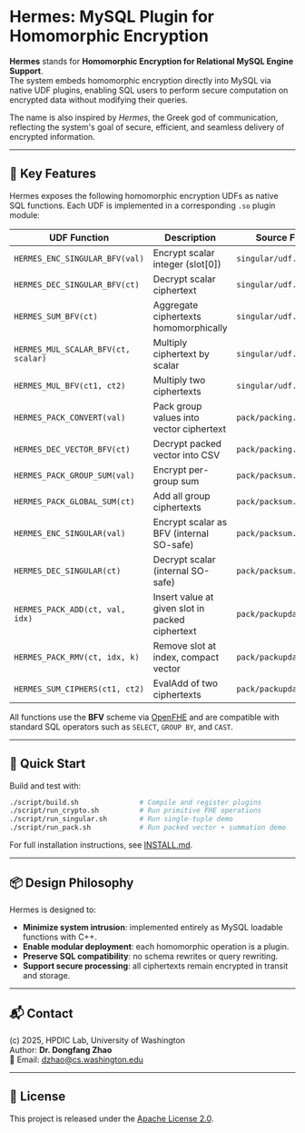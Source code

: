 # Hermes: MySQL Plugin for Homomorphic Encryption

**Hermes** stands for **Homomorphic Encryption for Relational MySQL Engine Support**.  
The system embeds homomorphic encryption directly into MySQL via native UDF plugins, enabling SQL users to perform secure computation on encrypted data without modifying their queries.

The name is also inspired by *Hermes*, the Greek god of communication, reflecting the system's goal of secure, efficient, and seamless delivery of encrypted information.

---

## 🔐 Key Features

Hermes exposes the following homomorphic encryption UDFs as native SQL functions. Each UDF is implemented in a corresponding `.so` plugin module:

| UDF Function | Description | Source File |
|--------------|-------------|-------------|
| `HERMES_ENC_SINGULAR_BFV(val)` | Encrypt scalar integer (slot[0]) | `singular/udf.cpp` |
| `HERMES_DEC_SINGULAR_BFV(ct)` | Decrypt scalar ciphertext | `singular/udf.cpp` |
| `HERMES_SUM_BFV(ct)` | Aggregate ciphertexts homomorphically | `singular/udf.cpp` |
| `HERMES_MUL_SCALAR_BFV(ct, scalar)` | Multiply ciphertext by scalar | `singular/udf.cpp` |
| `HERMES_MUL_BFV(ct1, ct2)` | Multiply two ciphertexts | `singular/udf.cpp` |
| `HERMES_PACK_CONVERT(val)` | Pack group values into vector ciphertext | `pack/packing.cpp` |
| `HERMES_DEC_VECTOR_BFV(ct)` | Decrypt packed vector into CSV | `pack/packing.cpp` |
| `HERMES_PACK_GROUP_SUM(val)` | Encrypt per-group sum | `pack/packsum.cpp` |
| `HERMES_PACK_GLOBAL_SUM(ct)` | Add all group ciphertexts | `pack/packsum.cpp` |
| `HERMES_ENC_SINGULAR(val)` | Encrypt scalar as BFV (internal SO-safe) | `pack/packsum.cpp` |
| `HERMES_DEC_SINGULAR(ct)` | Decrypt scalar (internal SO-safe) | `pack/packsum.cpp` |
| `HERMES_PACK_ADD(ct, val, idx)` | Insert value at given slot in packed ciphertext | `pack/packupdate.cpp` |
| `HERMES_PACK_RMV(ct, idx, k)` | Remove slot at index, compact vector | `pack/packupdate.cpp` |
| `HERMES_SUM_CIPHERS(ct1, ct2)` | EvalAdd of two ciphertexts | `pack/packupdate.cpp` |

All functions use the **BFV** scheme via [OpenFHE](https://github.com/openfheorg/openfhe-development) and are compatible with standard SQL operators such as `SELECT`, `GROUP BY`, and `CAST`.

---

## 🚀 Quick Start

Build and test with:

```bash
./script/build.sh               # Compile and register plugins
./script/run_crypto.sh          # Run primitive FHE operations
./script/run_singular.sh        # Run single-tuple demo
./script/run_pack.sh            # Run packed vector + summation demo
```

For full installation instructions, see [INSTALL.md](./INSTALL.md).

---

## 📦 Design Philosophy

Hermes is designed to:

- **Minimize system intrusion**: implemented entirely as MySQL loadable functions with C++.
- **Enable modular deployment**: each homomorphic operation is a plugin.
- **Preserve SQL compatibility**: no schema rewrites or query rewriting.
- **Support secure processing**: all ciphertexts remain encrypted in transit and storage.

---

## 📬 Contact

(c) 2025, HPDIC Lab, University of Washington  
Author: **Dr. Dongfang Zhao**  
📧 Email: <dzhao@cs.washington.edu>

---

## 📄 License

This project is released under the [Apache License 2.0](LICENSE).
